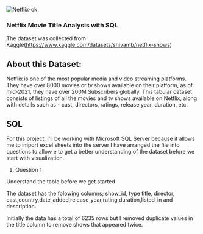 ![Netflix-ok](https://github.com/liyanse/Analytyics-Engineer/assets/91662935/8dc932fd-4ca2-4c5c-9712-49bc9a42d6f0)


### Netflix Movie Title Analysis with SQL
The dataset was collected from Kaggle(https://www.kaggle.com/datasets/shivamb/netflix-shows)

## About this Dataset: 

Netflix is one of the most popular media and video streaming platforms. They have over 8000 movies or tv shows available on their platform, as of mid-2021, they have over 200M Subscribers globally. This tabular dataset consists of listings of all the movies and tv shows available on Netflix, along with details such as - cast, directors, ratings, release year, duration, etc.

## SQL
For this project, I'll be working with Microsoft SQL Server because it allows me to import excel sheets into the server
I have arranged the file into questions to allow e to get a better understanding of the dataset before we start with visualization.

1. Question 1

Understand the table before we get started

The dataset has the folowing columns; show_id, type	title, director, cast,country,date_added,release_year,rating,duration,listed_in and	description.

Initially the data has a total of 6235 rows but I removed duplicate values in the title column to remove shows that appeared twice.
